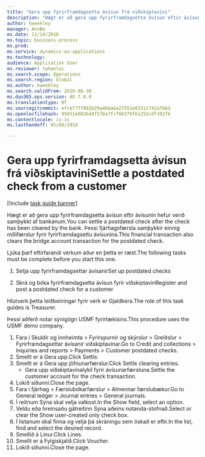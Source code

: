 ```yaml
--- 
title: "Gera upp fyrirframdagsetta ávísun frá viðskiptavini"
description: "Hægt er að gera upp fyrirframdagsetta ávísun eftir ávísunin hefur verið samþykkt af bankanum."
author: kweekley
manager: AnnBe
ms.date: 11/14/2016
ms.topic: business-process
ms.prod: 
ms.service: dynamics-ax-applications
ms.technology: 
audience: Application User
ms.reviewer: twheeloc
ms.search.scope: Operations
ms.search.region: Global
ms.author: kweekley
ms.search.validFrom: 2016-06-30
ms.dyn365.ops.version: AX 7.0.0
ms.translationtype: HT
ms.sourcegitcommit: efcb77ff883b29a4bbaba27551e02311742afbbd
ms.openlocfilehash: 95651e602bd4f576a7fcf96379f61252cdf392f6
ms.contentlocale: is-is
ms.lasthandoff: 05/08/2018

---
```

# <a name="settle-a-postdated-check-from-a-customer"></a><span data-ttu-id="5e02e-103">Gera upp fyrirframdagsetta ávísun frá viðskiptavini</span><span class="sxs-lookup"><span data-stu-id="5e02e-103">Settle a postdated check from a customer</span></span>

[!include [task guide banner](../../includes/task-guide-banner.md)]

<span data-ttu-id="5e02e-104">Hægt er að gera upp fyrirframdagsetta ávísun eftir ávísunin hefur verið samþykkt af bankanum.</span><span class="sxs-lookup"><span data-stu-id="5e02e-104">You can settle a postdated check after the check has been cleared by the bank.</span></span> <span data-ttu-id="5e02e-105">Þessi fjárhagsfærsla samþykkir einnig millifærslur fyrir fyrirframdagsettu ávísunina.</span><span class="sxs-lookup"><span data-stu-id="5e02e-105">This financial transaction also clears the bridge account transaction for the postdated check.</span></span> 

<span data-ttu-id="5e02e-106">Ljúka þarf eftirfarandi verkum áður en þetta er ræst.</span><span class="sxs-lookup"><span data-stu-id="5e02e-106">The following tasks must be complete before you start this one.</span></span>

1) <span data-ttu-id="5e02e-107">Setja upp fyrirframdagsettar ávísanir</span><span class="sxs-lookup"><span data-stu-id="5e02e-107">Set up postdated checks</span></span>

2) <span data-ttu-id="5e02e-108">Skrá og bóka fyrirframdagsetta ávísun fyrir viðskiptavin</span><span class="sxs-lookup"><span data-stu-id="5e02e-108">Register and post a postdated check for a customer</span></span> 



<span data-ttu-id="5e02e-109">Hlutverk þetta leiðbeiningar fyrir verk er Gjaldkera.</span><span class="sxs-lookup"><span data-stu-id="5e02e-109">The role of this task guides is Treasurer.</span></span>



<span data-ttu-id="5e02e-110">Þessi aðferð notar sýnigögn USMF fyrirtækisins.</span><span class="sxs-lookup"><span data-stu-id="5e02e-110">This procedure uses the USMF demo company.</span></span>

1. <span data-ttu-id="5e02e-111">Fara í Skuldir og innheimta > Fyrirspurnir og skýrslur > Greiðslur > Fyrirframdagsettar ávísanir viðskiptavinar.</span><span class="sxs-lookup"><span data-stu-id="5e02e-111">Go to Credit and collections > Inquiries and reports > Payments > Customer postdated checks.</span></span>
2. <span data-ttu-id="5e02e-112">Smellt er á Gera upp.</span><span class="sxs-lookup"><span data-stu-id="5e02e-112">Click Settle.</span></span>
3. <span data-ttu-id="5e02e-113">Smellt er á Gera upp jöfnunarfærslur.</span><span class="sxs-lookup"><span data-stu-id="5e02e-113">Click Settle clearing entries.</span></span>
    * <span data-ttu-id="5e02e-114">Gera upp viðskiptavinalykil fyrir ávísunarfærsluna.</span><span class="sxs-lookup"><span data-stu-id="5e02e-114">Settle the customer account for the check transaction.</span></span>  
4. <span data-ttu-id="5e02e-115">Lokið síðunni.</span><span class="sxs-lookup"><span data-stu-id="5e02e-115">Close the page.</span></span>
5. <span data-ttu-id="5e02e-116">Fara í fjárhag > Færslubókarfærslur > Almennar færslubækur.</span><span class="sxs-lookup"><span data-stu-id="5e02e-116">Go to General ledger > Journal entries > General journals.</span></span>
6. <span data-ttu-id="5e02e-117">Í reitnum Sýna skal velja valkost.</span><span class="sxs-lookup"><span data-stu-id="5e02e-117">In the Show field, select an option.</span></span>
7. <span data-ttu-id="5e02e-118">Veldu eða hreinsaðu gátreitinn Sýna aðeins notanda-stofnað.</span><span class="sxs-lookup"><span data-stu-id="5e02e-118">Select or clear the Show user-created only check box.</span></span>
8. <span data-ttu-id="5e02e-119">Í listanum skal finna og velja þá skráningu sem óskað er eftir.</span><span class="sxs-lookup"><span data-stu-id="5e02e-119">In the list, find and select the desired record.</span></span>
9. <span data-ttu-id="5e02e-120">Smellið á Línur.</span><span class="sxs-lookup"><span data-stu-id="5e02e-120">Click Lines.</span></span>
10. <span data-ttu-id="5e02e-121">Smellt er á Fylgiskjalið.</span><span class="sxs-lookup"><span data-stu-id="5e02e-121">Click Voucher.</span></span>
11. <span data-ttu-id="5e02e-122">Lokið síðunni.</span><span class="sxs-lookup"><span data-stu-id="5e02e-122">Close the page.</span></span>


